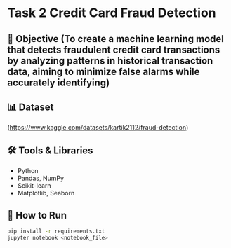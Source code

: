 # Task 2 Credit Card Fraud Detection

## 📌 Objective  (To create a machine learning model that detects fraudulent credit card transactions by analyzing patterns in historical transaction data, aiming to minimize false alarms while accurately identifying)

## 📊 Dataset
(https://www.kaggle.com/datasets/kartik2112/fraud-detection)

## 🛠️ Tools & Libraries
- Python
- Pandas, NumPy
- Scikit-learn
- Matplotlib, Seaborn

## 🚀 How to Run
```bash
pip install -r requirements.txt
jupyter notebook <notebook_file>
```
